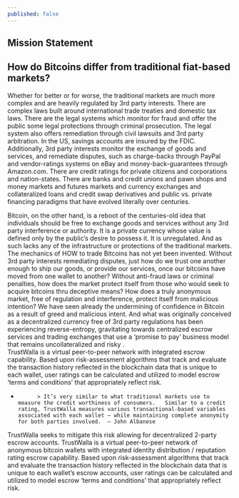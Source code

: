 ```yaml
---
published: false
---
```


## Mission Statement

## How do Bitcoins differ from traditional fiat-based markets?

Whether for better or for worse, the traditional markets are much more complex and are heavily regulated by 3rd party interests.    There are complex laws built around international trade treaties and domestic tax laws.   There are the legal systems which monitor for fraud and offer the public some legal protections through criminal prosecution.  The legal system also offers remediation through civil lawsuits and 3rd party arbitration.   In the US, savings accounts are insured by the FDIC.   Additionally, 3rd party interests monitor the exchange of goods and services, and remediate disputes, such as charge-backs through PayPal and vendor-ratings systems on eBay and money-back-guarantees through Amazon.com.  There are credit ratings for private citizens and corporations and nation-states.  There are banks and credit unions and pawn shops and money markets and futures markets and currency exchanges and collateralized loans and credit swap derivatives and public vs. private financing paradigms that have evolved literally over centuries.

Bitcoin, on the other hand, is a reboot of the centuries-old idea that individuals should be free to exchange goods and services without any 3rd party interference or authority.  It is a private currency whose value is defined only by the public’s desire to possess it.  It is unregulated.  And as such lacks any of the infrastructure or protections of the traditional markets.  The mechanics of HOW to trade Bitcoins has not yet been invented.  Without 3rd party interests remediating disputes, just how do we trust one another enough to ship our goods, or provide our services, once our bitcoins have moved from one wallet to another?  Without anti-fraud laws or criminal penalties, how does the market protect itself from those who would seek to acquire bitcoins thru deceptive means?   How does a truly anonymous market, free of regulation and interference, protect itself from malicious intention?
We have seen already the undermining of confidence in Bitcoin as a result of greed and malicious intent.     And what was originally conceived as a decentralized currency free of 3rd party regulations has been experiencing reverse-entropy, gravitating towards centralized escrow services and trading exchanges that use a ‘promise to pay’ business model that remains uncollateralized and risky .  
TrustWalla is a virtual peer-to-peer network with integrated escrow capability.  Based upon risk-assessment algorithms that track and evaluate the transaction history reflected in the blockchain data that is unique to each wallet, user ratings can be calculated and utilized to model escrow ‘terms and conditions’ that appropriately reflect risk.

-           > It’s very similar to what traditional markets use to measure the credit worthiness of consumers.   Similar to a credit rating, TrustWalla measures various transactional-based variables associated with each wallet – while maintaining complete anonymity for both parties involved.  – John Albanese

TrustWalla seeks to mitigate this risk allowing for decentralized 2-party escrow accounts.  TrustWalla is a virtual peer-to-peer network of anonymous bitcoin wallets with integrated identity distribution / reputation rating escrow capability.  Based upon risk-assessment algorithms that track and evaluate the transaction history reflected in the blockchain data that is unique to each wallet’s escrow accounts, user ratings can be calculated and utilized to model escrow ‘terms and conditions’ that appropriately reflect risk.